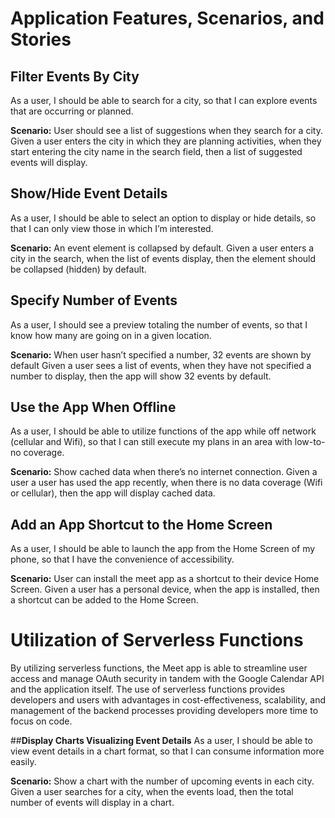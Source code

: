 # Application Features, Scenarios, and Stories

## **Filter Events By City**
As a user, I should be able to search for a city, so that I can explore events that are occurring or planned.

**Scenario:** User should see a list of suggestions when they search for a city.
Given a user enters the city in which they are planning activities, when they start entering the city name in the search field, then a list of suggested events will display.

## **Show/Hide Event Details**
As a user, I should be able to select an option to display or hide details, so that I can only view those in which I’m interested.

**Scenario:** An event element is collapsed by default.
Given a user enters a city in the search, when the list of events display, then the element should be collapsed (hidden) by default.

## **Specify Number of Events**
As a user, I should see a preview totaling the number of events, so that I know how many are going on in a given location.

**Scenario:** When user hasn’t specified a number, 32 events are shown by default
Given a user sees a list of events, when they have not specified a number to display, then the app will show 32 events by default.

## **Use the App When Offline**
As a user, I should be able to utilize functions of the app while off network (cellular and Wifi), so that I can still execute my plans in an area with low-to-no coverage.

**Scenario:** Show cached data when there’s no internet connection.
Given a user a user has used the app recently, when there is no data coverage (Wifi or cellular), then the app will display cached data.

## **Add an App Shortcut to the Home Screen**
As a user, I should be able to launch the app from the Home Screen of my phone, so that I have the convenience of accessibility.

**Scenario:** User can install the meet app as a shortcut to their device Home Screen.
Given a user has a personal device, when the app is installed, then a shortcut can be added to the Home Screen.

# Utilization of Serverless Functions
By utilizing serverless functions, the Meet app is able to streamline user access and manage OAuth security in tandem with the Google Calendar API and the application itself. The use of serverless functions provides developers and users with advantages in cost-effectiveness, scalability, and management of the backend processes providing developers more time to focus on code.

##**Display Charts Visualizing Event Details**
As a user, I should be able to view event details in a chart format, so that I can consume information more easily.

**Scenario:** Show a chart with the number of upcoming events in each city.
Given a user searches for a city, when the events load, then the total number of events will display in a chart.
